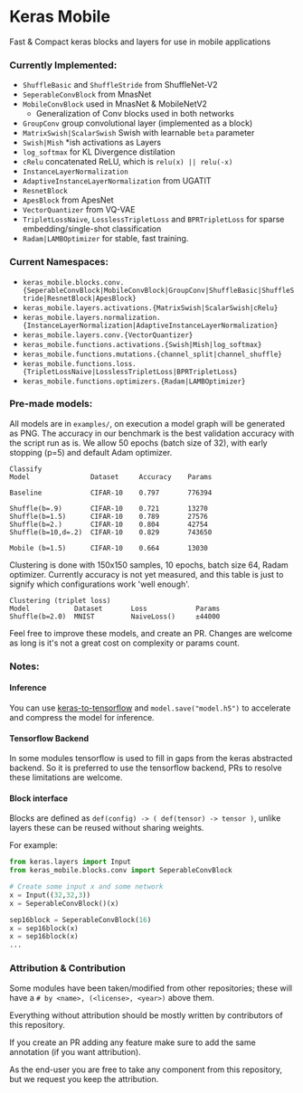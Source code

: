 # Keras Mobile
Fast &amp; Compact keras blocks and layers for use in mobile applications

### Currently Implemented:
* `ShuffleBasic` and `ShuffleStride` from ShuffleNet-V2
* `SeperableConvBlock` from MnasNet
* `MobileConvBlock` used in MnasNet & MobileNetV2
    * Generalization of Conv blocks used in both networks
* `GroupConv` group convolutional layer (implemented as a block)
* `MatrixSwish|ScalarSwish` Swish with learnable `beta` parameter
* `Swish|Mish` *ish activations as Layers
* `log_softmax` for KL Divergence distilation
* `cRelu` concatenated ReLU, which is `relu(x) || relu(-x)`
* `InstanceLayerNormalization` 
* `AdaptiveInstanceLayerNormalization` from UGATIT
* `ResnetBlock`
* `ApesBlock` from ApesNet
* `VectorQuantizer` from VQ-VAE
* `TripletLossNaive`, `LosslessTripletLoss` and `BPRTripletLoss` for sparse embedding/single-shot classification
* `Radam|LAMBOptimizer` for stable, fast training.

### Current Namespaces:
* `keras_mobile.blocks.conv.{SeperableConvBlock|MobileConvBlock|GroupConv|ShuffleBasic|ShuffleStride|ResnetBlock|ApesBlock}`
* `keras_mobile.layers.activations.{MatrixSwish|ScalarSwish|cRelu}`
* `keras_mobile.layers.normalization.{InstanceLayerNormalization|AdaptiveInstanceLayerNormalization}`
* `keras_mobile.layers.conv.{VectorQuantizer}`
* `keras_mobile.functions.activations.{Swish|Mish|log_softmax}`
* `keras_mobile.functions.mutations.{channel_split|channel_shuffle}`
* `keras_mobile.functions.loss.{TripletLossNaive|LosslessTripletLoss|BPRTripletLoss}`
* `keras_mobile.functions.optimizers.{Radam|LAMBOptimizer}`

### Pre-made models:
All models are in `examples/`, on execution a model graph will be generated as PNG.
The accuracy in our benchmark is the best validation accuracy with the script run as is.
We allow 50 epochs (batch size of 32), with early stopping (p=5) and default Adam optimizer.
```
Classify
Model               Dataset     Accuracy    Params

Baseline            CIFAR-10    0.797       776394

Shuffle(b=.9)       CIFAR-10    0.721       13270
Shuffle(b=1.5)      CIFAR-10    0.789       27576
Shuffle(b=2.)       CIFAR-10    0.804       42754
Shuffle(b=10,d=.2)  CIFAR-10    0.829       743650

Mobile (b=1.5)      CIFAR-10    0.664       13030
```

Clustering is done with 150x150 samples, 10 epochs, batch size 64, Radam optimizer.
Currently accuracy is not yet measured, and this table is just to signify which configurations work 'well enough'.
```
Clustering (triplet loss)
Model           Dataset       Loss            Params
Shuffle(b=2.0)  MNIST         NaiveLoss()     ±44000 
```

Feel free to improve these models, and create an PR. Changes are welcome as long is it's not a great cost on complexity or params count.

### Notes:
#### Inference
You can use [keras-to-tensorflow](https://github.com/amir-abdi/keras_to_tensorflow) and `model.save("model.h5")` to accelerate and compress the model for inference.

#### Tensorflow Backend
In some modules tensorflow is used to fill in gaps from the keras abstracted backend.
So it is preferred to use the tensorflow backend, PRs to resolve these limitations are welcome.

#### Block interface
Blocks are defined as `def(config) -> ( def(tensor) -> tensor )`, unlike layers these can be reused without sharing weights.

For example:
```py
from keras.layers import Input
from keras_mobile.blocks.conv import SeperableConvBlock

# Create some input x and some network
x = Input((32,32,3))
x = SeperableConvBlock()(x)

sep16block = SeperableConvBlock(16)
x = sep16block(x)
x = sep16block(x)
...
```


### Attribution & Contribution
Some modules have been taken/modified from other repositories; these will have a `# by <name>, (<license>, <year>)` above them.

Everything without attribution should be mostly written by contributors of this repository.

If you create an PR adding any feature make sure to add the same annotation (if you want attribution).

As the end-user you are free to take any component from this repository, but we request you keep the attribution.